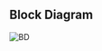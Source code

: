 ## Block Diagram

![BD](https://user-images.githubusercontent.com/94296796/144097118-a677239f-a5e9-4fbb-bfb8-7999d42e6177.jpg)

